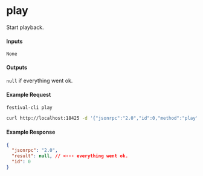 # play
Start playback.

#### Inputs
`None`

#### Outputs
`null` if everything went ok.

#### Example Request
```bash
festival-cli play
```
```bash
curl http://localhost:18425 -d '{"jsonrpc":"2.0","id":0,"method":"play"}'
```

#### Example Response
```json
{
  "jsonrpc": "2.0",
  "result": null, // <--- everything went ok.
  "id": 0
}
```
